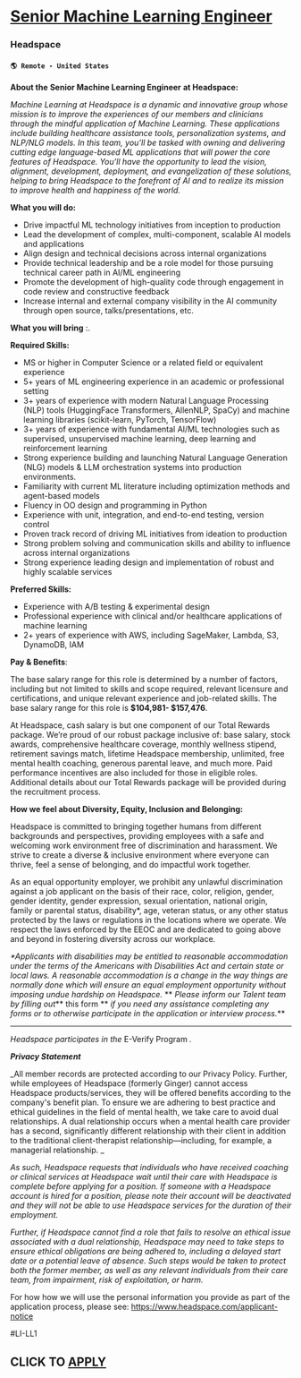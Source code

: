 # [Senior Machine Learning Engineer](https://www.remotewlb.com/apply/senior-machine-learning-engineer-108343)  
### Headspace  
#### `🌎 Remote - United States`  

**About the** **Senior Machine Learning Engineer** **at Headspace:**

_Machine Learning at Headspace is a dynamic and innovative group whose mission is to improve the experiences of our members and clinicians through the mindful application of Machine Learning. These applications include building healthcare assistance tools, personalization systems, and NLP/NLG models. In this team, you’ll be tasked with owning and delivering cutting edge language-based ML applications that will power the core features of Headspace. You’ll have the opportunity to lead the vision, alignment, development, deployment, and evangelization of these solutions, helping to bring Headspace to the forefront of AI and to realize its mission to improve health and happiness of the world._

**What you will do:**

  * Drive impactful ML technology initiatives from inception to production
  * Lead the development of complex, multi-component, scalable AI models and applications
  * Align design and technical decisions across internal organizations
  * Provide technical leadership and be a role model for those pursuing technical career path in AI/ML engineering
  * Promote the development of high-quality code through engagement in code review and constructive feedback
  * Increase internal and external company visibility in the AI community through open source, talks/presentations, etc.

**What you will bring** :.

**Required Skills:**

  * MS or higher in Computer Science or a related field or equivalent experience
  * 5+ years of ML engineering experience in an academic or professional setting
  * 3+ years of experience with modern Natural Language Processing (NLP) tools (HuggingFace Transformers, AllenNLP, SpaCy) and machine learning libraries (scikit-learn, PyTorch, TensorFlow)
  * 3+ years of experience with fundamental AI/ML technologies such as supervised, unsupervised machine learning, deep learning and reinforcement learning
  * Strong experience building and launching Natural Language Generation (NLG) models & LLM orchestration systems into production environments.
  * Familiarity with current ML literature including optimization methods and agent-based models
  * Fluency in OO design and programming in Python 
  * Experience with unit, integration, and end-to-end testing, version control
  * Proven track record of driving ML initiatives from ideation to production
  * Strong problem solving and communication skills and ability to influence across internal organizations
  * Strong experience leading design and implementation of robust and highly scalable services

**Preferred Skills:**

  * Experience with A/B testing & experimental design
  * Professional experience with clinical and/or healthcare applications of machine learning
  * 2+ years of experience with AWS, including SageMaker, Lambda, S3, DynamoDB, IAM

**Pay & Benefits**:

The base salary range for this role is determined by a number of factors, including but not limited to skills and scope required, relevant licensure and certifications, and unique relevant experience and job-related skills. The base salary range for this role is **$104,981- $157,476**.

At Headspace, cash salary is but one component of our Total Rewards package. We’re proud of our robust package inclusive of: base salary, stock awards, comprehensive healthcare coverage, monthly wellness stipend, retirement savings match, lifetime Headspace membership, unlimited, free mental health coaching, generous parental leave, and much more. Paid performance incentives are also included for those in eligible roles. Additional details about our Total Rewards package will be provided during the recruitment process.

**How we feel about Diversity, Equity, Inclusion and Belonging:**

Headspace is committed to bringing together humans from different backgrounds and perspectives, providing employees with a safe and welcoming work environment free of discrimination and harassment. We strive to create a diverse & inclusive environment where everyone can thrive, feel a sense of belonging, and do impactful work together.

As an equal opportunity employer, we prohibit any unlawful discrimination against a job applicant on the basis of their race, color, religion, gender, gender identity, gender expression, sexual orientation, national origin, family or parental status, disability*, age, veteran status, or any other status protected by the laws or regulations in the locations where we operate. We respect the laws enforced by the EEOC and are dedicated to going above and beyond in fostering diversity across our workplace.

_*Applicants with disabilities may be entitled to reasonable accommodation under the terms of the Americans with Disabilities Act and certain state or local laws. A reasonable accommodation is a change in the way things are normally done which will ensure an equal employment opportunity without imposing undue hardship on Headspace._ ** _Please inform our Talent team by filling out_** this form ** _if you need any assistance completing any forms or to otherwise participate in the application or interview process._**

* * *

_Headspace participates in the_ E-Verify Program _._

**_Privacy Statement_**

_All member records are protected according to our Privacy Policy. Further, while employees of Headspace (formerly Ginger) cannot access Headspace products/services, they will be offered benefits according to the company's benefit plan. To ensure we are adhering to best practice and ethical guidelines in the field of mental health, we take care to avoid dual relationships. A dual relationship occurs when a mental health care provider has a second, significantly different relationship with their client in addition to the traditional client-therapist relationship—including, for example, a managerial relationship. _

_As such, Headspace requests that individuals who have received coaching or clinical services at Headspace wait until their care with Headspace is complete before applying for a position. If someone with a Headspace account is hired for a position, please note their account will be deactivated and they will not be able to use Headspace services for the duration of their employment._

_Further, if Headspace cannot find a role that fails to resolve an ethical issue associated with a dual relationship, Headspace may need to take steps to ensure ethical obligations are being adhered to, including a delayed start date or a potential leave of absence. Such steps would be taken to protect both the former member, as well as any relevant individuals from their care team, from impairment, risk of exploitation, or harm._

For how how we will use the personal information you provide as part of the application process, please see: https://www.headspace.com/applicant-notice

#LI-LL1

  
## CLICK TO [APPLY](https://www.remotewlb.com/apply/senior-machine-learning-engineer-108343)

